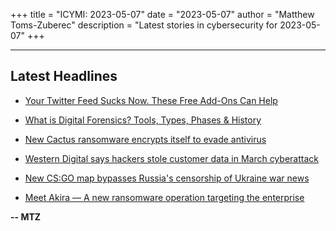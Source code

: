 +++
title = "ICYMI: 2023-05-07"
date = "2023-05-07"
author = "Matthew Toms-Zuberec"
description = "Latest stories in cybersecurity for 2023-05-07"
+++

---------------------------------------------------------------------------
## Latest Headlines
- [Your Twitter Feed Sucks Now. These Free Add-Ons Can Help](https://www.wired.com/story/twitter-feed-add-blue-block/)

- [What is Digital Forensics? Tools, Types, Phases & History](https://cybersecuritynews.com/what-is-digital-forensics/)

- [New Cactus ransomware encrypts itself to evade antivirus](https://www.bleepingcomputer.com/news/security/new-cactus-ransomware-encrypts-itself-to-evade-antivirus/)

- [Western Digital says hackers stole customer data in March cyberattack](https://www.bleepingcomputer.com/news/security/western-digital-says-hackers-stole-customer-data-in-march-cyberattack/)

- [New CS:GO map bypasses Russia's censorship of Ukraine war news](https://www.bleepingcomputer.com/news/security/new-cs-go-map-bypasses-russias-censorship-of-ukraine-war-news/)

- [Meet Akira — A new ransomware operation targeting the enterprise](https://www.bleepingcomputer.com/news/security/meet-akira-a-new-ransomware-operation-targeting-the-enterprise/)

**-- MTZ**